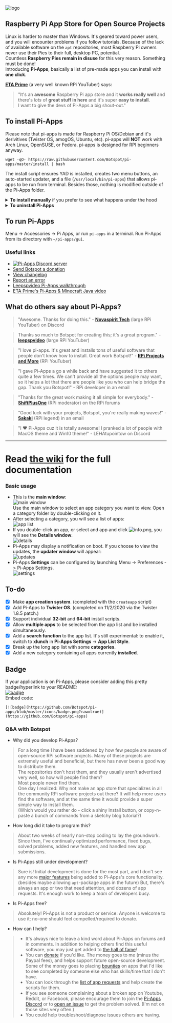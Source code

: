 ![logo](https://github.com/Botspot/pi-apps/blob/master/icons/proglogo.png?raw=true)
## Raspberry Pi App Store for Open Source Projects

Linux is harder to master than Windows. It's geared toward power users, and you will encounter problems if you follow tutorials.
Because of the lack of available software on the `apt` repositories, most Raspberry Pi owners never use their Pies to their full, desktop PC, potential.  
Countless **Raspberry Pies remain in disuse** for this very reason. Something must be done!  
Introducing **Pi-Apps**, basically a list of pre-made apps you can install with **one click**.  

**[ETA Prime](https://www.youtube.com/watch?v=oqNWJ52DLes)** (a very well known RPi YouTuber) says:

> "It's an **awesome** Raspberry Pi app store and it **works really well** and there's *lots* of **great stuff in here** and it's super **easy to install**.  
> I want to give the devs of Pi-Apps a big shout-out."

## To install Pi-Apps
Please note that pi-apps is made for Raspberry Pi OS/Debian and it's derivitives (Twister OS, amogOS, Ubuntu, etc). pi-apps will **NOT** work with Arch Linux, OpenSUSE, or Fedora. pi-apps is designed for RPI beginners anyway.
```
wget -qO- https://raw.githubusercontent.com/Botspot/pi-apps/master/install | bash
```
The install script ensures YAD is installed, creates two menu buttons, an auto-started updater, and a file (`/usr/local/bin/pi-apps`) that allows pi-apps to be run from terminal. Besides those, nothing is modified outside of the Pi-Apps folder.

<details>
<summary><b>To install manually</b> if you prefer to see what happens under the hood</summary>
To manually install Pi-Apps:
 
```
git clone https://github.com/Botspot/pi-apps
~/pi-apps/install
```
</details>

<details>
<summary><b>To uninstall Pi-Apps</b></summary>
To uninstall Pi-Apps:

```
~/pi-apps/uninstall
```
</details>

## To run Pi-Apps
Menu -> Accessories -> Pi Apps, or run `pi-apps` in a terminal. Run Pi-Apps from its directory with `~/pi-apps/gui`.
### Useful links
- [![Pi-Apps Discord server](https://img.shields.io/discord/770629697909424159.svg?color=7289da&label=Pi-Apps%20Discord%20server&logo=discord)](https://discord.gg/RXSTvaUvuu)
- [Send Botspot a donation](https://paypal.me/josephmarchand)
- [View changelog](https://github.com/Botspot/pi-apps/blob/master/CHANGELOG.md)
- [Report an error](https://github.com/Botspot/pi-apps/issues/new)
- [Leepspvideo Pi-Apps walkthrough](https://www.youtube.com/watch?v=zxyWQ3FV98I)
- [ETA Prime's Pi-Apps & Minecraft Java video](https://www.youtube.com/watch?v=oqNWJ52DLes)

## What do others say about Pi-Apps?
> "Awesome. Thanks for doing this." - **[Novaspirit Tech](youtube.com/novaspirittech)** (large RPi YouTuber) on Discord

> Thanks so much to Botspot for creating this; it's a great program." - **[leepspvideo](https://www.youtube.com/watch?v=zxyWQ3FV98I)** (large RPi YouTuber)

> "I love pi-apps. It's great and installs tons of useful software that people don't know how to install. Great work Botspot!" - **[RPi Projects and More](https://www.youtube.com/channel/UCkv0fW0EIUTKw6pYEnTjTbQ)** (RPi YouTuber)

> "I gave Pi-Apps a go a while back and have suggested it to others quite a few times.
> We can't provide all the options people may want, so it helps a lot that there are people like you who can help bridge the gap. Thank you Botspot!" - RPi developer in an email

> "Thanks for the great work making it all simple for everybody." - [**ShiftPlusOne**](https://www.raspberrypi.org/forums/viewtopic.php?f=63&t=290329&p=1755860#p1755857) (RPi moderator) on the RPi forums

> "Good luck with your projects, Botspot, you're really making waves!" - **[Sakaki](https://github.com/sakaki-)** (RPi legend) in an email

> "I ❤️ Pi-Apps cuz it is totally awesome! I pranked a lot of people with MacOS theme and Win10 theme!" - LEHAtupointow on Discord

<hr>

# Read [the wiki](https://github.com/Botspot/pi-apps/wiki)  for the full documentation

### Basic usage
- This is the **main window**:  
![main window](https://github.com/Botspot/pi-apps/blob/master/icons/screenshots/main%20window.png?raw=true)  
Use the main window to select an app category you want to view. Open a category folder by double-clicking on it.  
- After selecting a category, you will see a list of apps:  
![app list](https://github.com/Botspot/pi-apps/blob/master/icons/screenshots/app%20list.png?raw=true)  
- If you double-click an app, or select and app and click ![info.png](https://raw.githubusercontent.com/Botspot/pi-apps/master/icons/info.png), you will see the **Details window**.  
![details](https://github.com/Botspot/pi-apps/blob/master/icons/screenshots/details%20window.png?raw=true)  
- Pi-Apps may display a notification on boot. If you choose to view the updates, the **updater window** will appear:  
![updates](https://github.com/Botspot/pi-apps/blob/master/icons/screenshots/updates%20available.png?raw=true)  
- Pi-Apps **Settings** can be configured by launching Menu -> Preferences -> Pi-Apps Settings.  
![settings](https://github.com/Botspot/pi-apps/blob/master/icons/screenshots/settings.png?raw=true)  

## To-do

- [X] Make **app creation system**. (completed with the `createapp` script)  
- [X] Add Pi-Apps to **Twister OS**. (completed on 11/2/2020 via the Twister 1.8.5 patch.)  
- [X] Support individual **32-bit** and **64-bit** install scripts.  
- [X] Allow **multiple apps** to be selected from the app list and be installed simultaneously.  
- [X] Add a **search function** to the app list. It's still experimental: to enable it, switch to **xlunch** in **Pi-Apps Settings** -> **App List Style**.
- [X] Break up the long app list with some **categories**.  
- [X] Add a new category containing all apps currently **installed**.

## Badge
If your application is on Pi-Apps, please consider adding this pretty badge/hyperlink to your README:  
[![badge](https://github.com/Botspot/pi-apps/blob/master/icons/badge.png?raw=true)](https://github.com/Botspot/pi-apps)  
Embed code:  
```
[![badge](https://github.com/Botspot/pi-apps/blob/master/icons/badge.png?raw=true)](https://github.com/Botspot/pi-apps)  
```

### Q&A with Botspot
 - Why did you develop Pi-Apps?  
> For a long time I have been saddened by how few people are aware of open-source RPi software projects. Many of these projects are extremely useful and beneficial, but there has never been a good way to distribute them.  
> The repositories don't host them, and they usually aren't advertised very well, so how will people find them?  
> Most people never find them.  
> One day I realized: Why not make an app store that specializes in all the community RPi software projects out there? It will help more users find the software, and at the same time it would provide a super simple way to install them.  
> (Which would you rather do - click a shiny Install button, or copy-n-paste a bunch of commands from a sketchy blog tutorial?)

 - How long did it take to program this?  
> About two weeks of nearly non-stop coding to lay the groundwork. Since then, I've continually optimized performance, fixed bugs, solved problems, added new features, and handled new app submissions.

 - Is Pi-Apps still under development?
> Sure is! Initial development is done for the most part, and I don't see any more [major features](https://github.com/Botspot/pi-apps#to-do) being added to Pi-Apps's core functionality. (besides maybe allowing `apt`-package apps in the future)
> But, there's always an app or two that need attention, and dozens of app requests. It's enough work to keep a *team* of developers busy.

 - Is Pi-Apps free?
> Absolutely! Pi-Apps is not a product or service: Anyone is welcome to use it; no-one should feel compelled/required to donate.

 - How can I help?
> - It's always nice to leave a kind word about Pi-Apps on forums and in comments. In addition to helping others find this useful software, you may just get added to [the hall of fame](https://github.com/Botspot/pi-apps#what-do-others-say-about-pi-apps)!
> - You can [donate](https://paypal.me/josephmarchand) if you'd like. The money goes to me (minus the Paypal fees), and helps support future open-source development. Some of the money goes to placing [bounties](https://github.com/ptitSeb/box86/issues/296) on apps that I'd like to see completed by someone else who has skills/time that I don't have.
> - You can look through the [list of app requests](https://github.com/Botspot/pi-apps/issues) and help create the scripts for them.
> - If you see someone complaining about a broken app on Youtube, Reddit, or Facebook, please encourage them to join the [Pi-Apps Discord](https://discord.gg/RXSTvaUvuu) or to [open an issue](https://github.com/Botspot/pi-apps/issues/new) to get the problem solved. (I'm not on those sites very often.)
> - You could help troubleshoot/diagnose issues others are having.
